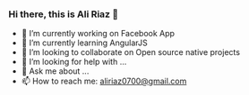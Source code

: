 ### Hi there, this is Ali Riaz 👋

- 🔭 I’m currently working on Facebook App
- 🌱 I’m currently learning AngularJS
- 👯 I’m looking to collaborate on Open source native projects
- 🤔 I’m looking for help with ...
- 💬 Ask me about ...
- 📫 How to reach me: aliriaz0700@gmail.com

